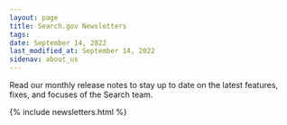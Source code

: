 ```yaml
---
layout: page
title: Search.gov Newsletters
tags: 
date: September 14, 2022
last_modified_at: September 14, 2022
sidenav: about_us
---
```

Read our monthly release notes to stay up to date on the latest features, fixes, and focuses of the Search team.

{% include newsletters.html %}
